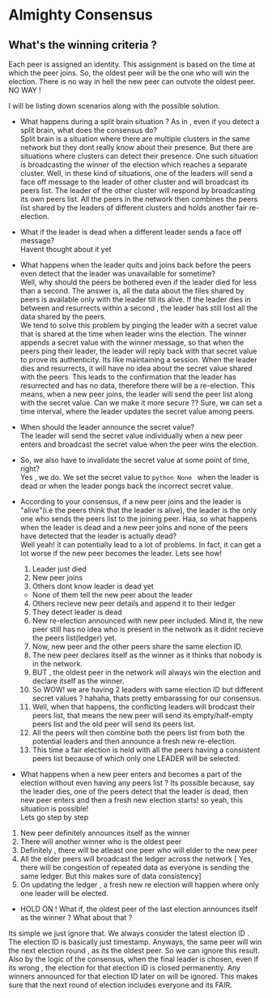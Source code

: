 # Almighty Consensus

## What's the winning criteria ?

Each peer is assigned an identity. This assignment is based on the time at which the peer joins.  So, the oldest peer will be the one who will win the election. There is no way in hell the new peer can outvote the oldest peer. NO WAY !



I will be listing down scenarios along with the possible solution.

* What happens during a split brain situation ? As in , even if you detect a split brain, what does the consensus do?  
Split brain is a situation where there are multiple clusters in the same network but they dont really know about their presence. But there are situations where clusters can detect their presence. One such situation is broadcasting the winner of the election which reaches a separate cluster. Well, in these kind of situations, one of the leaders will send a face off message to the leader of other cluster and will broadcast its peers list. The leader of the other cluster will respond by broadcasting its own peers list. All the peers in the network then combines the peers list shared by the leaders of different clusters and holds another fair re-election.

* What if the leader is dead when a different leader sends a face off message?  
Havent thought about it yet 

* What happens when the leader quits and joins back before the peers even detect that the leader was unavailable for sometime?  
Well, why should the peers be bothered even if the leader died for less than a second. The answer is, all the data about the files shared by peers is available only with the leader till its alive. If the leader dies in between and resurrects within a second , the leader has still lost all the data shared by the peers.  
We tend to solve this problem by pinging the leader with a secret value that is shared at the time when leader wins the election. The winner appends a secret value with the winner message, so that when the peers ping their leader, the leader will reply back with that secret value to prove its authenticity. Its like maintaining a session. When the leader dies and resurrects, it will have no idea about the secret value shared with the peers. This leads to the confirmation
that the leader has resurrected and has no data, therefore there will be a re-election.  This means, when a new peer joins, the leader will send the peer list along with the secret value.  Can we make it more secure ?? Sure, we can set a time interval, where the leader updates the secret value among peers.

* When should the leader announce the secret value?  
The leader will send the secret value individually when a new peer enters and broadcast the secret value when the peer wins the election.

* So, we also have to invalidate the secret value at some point of time, right?  
Yes , we do. We set the secret value to ```python None ``` when the leader is dead or when the leader pongs back the incorrect secret value.

* According to your consensus, if a new peer joins and the leader is "alive"(i.e the peers think that the leader is alive), the leader is the only one who sends the peers list to the joining peer. Haa, so what happens when the leader is dead and a new peer joins and none of the peers have detected that the leader is actually dead?  
Well yeah! it can potentially lead to a lot of problems. In fact, it can get a lot worse if the new peer becomes the leader. Lets see how!  
  1. Leader just died  
  2. New peer joins  
  3. Others dont know leader is dead yet  
    * None of them tell the new peer about the leader  
  4. Others recieve new peer details and append it to their ledger  
  5. They detect leader is dead  
  6. New re-election announced with new peer included. Mind it, the new peer still has no idea who is present in the network as it didnt recieve the peers list(ledger) yet.  
  7. Now, new peer and the other peers share the same election ID.  
  8. The new peer declares itself as the winner as it thinks that nobody is in the network.  
  9. BUT , the oldest peer in the network will always win the election and declare itself as the winner.  
  10. So WOW! we are having 2 leaders with same election ID but different secret values ? hahaha, thats pretty embarassing for our consensus.  
  11. Well, when that happens, the conflicting leaders will brodcast their peers list, that means the new peer will send its empty/half-empty peers list and the old peer will send its peers list.  
  12. All the peers will then combine both the peers list from both the potential leaders and then announce a fresh new re-election.  
  13. This time a fair election is held with all the peers having a consistent peers list because of which only one LEADER will be selected.  

* What happens when a new peer enters and becomes a part of the election without even having any peers list ? Its possible because, say the leader dies, one of the peers detect that the leader is dead, then new peer enters and then a fresh new election starts! so yeah, this situation is possible!  
Lets go step by step  
1. New peer definitely announces itself as the winner 
2. There will another winner who is the oldest peer
3. Definitely , there will be atleast one peer who will elder to the new peer
4. All the elder peers will broadcast the ledger across the network [ Yes, there will be congestion of repeated data as everyone is sending the same ledger. But this makes sure of data consistency]
5. On updating the ledger , a fresh new re election will happen where only one leader will be elected.

* HOLD ON ! What if, the oldest peer of the last election announces itself as the winner ? What about that ?

Its simple we just ignore that. We always consider the latest election ID . The election ID is basically just timestamp. Anyways, the same peer will win the next election round , as its the oldest peer. So we can ignore this result. Also by the logic of the consensus, when the final leader is chosen, even if its wrong , the election for that election ID is closed permanently. Any winners announced for that election ID later on will be ignored. 
This makes sure that the next round of election includes everyone and its FAIR. 
